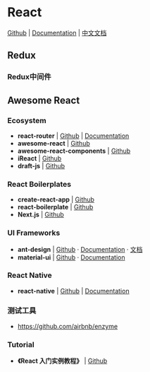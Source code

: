 # React

[Github](https://github.com/facebook/react) | [Documentation](https://reactjs.org/) | [中文文档](https://doc.react-china.org/)


## Redux

### Redux中间件

## Awesome React

### Ecosystem

- **react-router** | [Github](https://github.com/ReactTraining/react-router) | [Documentation](https://reacttraining.com/react-router/)
- **awesome-react** | [Github](https://github.com/enaqx/awesome-react)
- **awesome-react-components** | [Github](https://github.com/brillout/awesome-react-components)
- **iReact** | [Github](https://github.com/hustcc/iReact)
- **draft-js** | [Github](https://github.com/facebook/draft-js)


### React Boilerplates

- **create-react-app** | [Github](https://github.com/facebook/create-react-app)
- **react-boilerplate** | [Github](https://www.reactboilerplate.com/)
- **Next.js** | [Github](https://github.com/zeit/next.js)


### UI Frameworks

- **ant-design** | [Github](https://github.com/ant-design/ant-design) · [Documentation](https://ant.design) · [文档](https://ant.design/index-cn)
- **material-ui** | [Github](https://github.com/mui-org/material-ui) · [Documentation](http://www.material-ui.com/#/)


### React Native

- **react-native** | [Github](https://github.com/facebook/react-native) | [Documentation](https://reactnative.cn/docs/0.51/getting-started.html)

### 测试工具

- https://github.com/airbnb/enzyme

### Tutorial

- **《React 入门实例教程》** | [Github](http://www.ruanyifeng.com/blog/2015/03/react.html)
